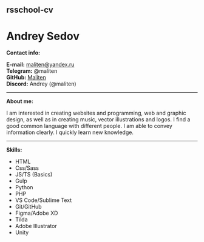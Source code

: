 ## rsschool-cv

# Andrey Sedov

**Contact info:**

**E-mail:** maliten@yandex.ru\
**Telegram:** @maliten\
**GitHub:** [Maliten](https://github.com/Maliten)\
**Discord:** Andrey (@maliten)

---

**About me:**

I am interested in creating websites and programming, web and graphic design, as well as in creating music, vector illustrations and logos.
I find a good common language with different people.
I am able to convey information clearly.
I quickly learn new knowledge.

---

**Skills:**

- HTML
- Css/Sass
- JS/TS (Basics)
- Gulp
- Python
- PHP
- VS Code/Sublime Text
- Git/GitHub
- Figma/Adobe XD
- Tilda
- Adobe Illustrator
- Unity
